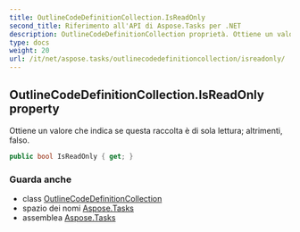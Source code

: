 ```yaml
---
title: OutlineCodeDefinitionCollection.IsReadOnly
second_title: Riferimento all'API di Aspose.Tasks per .NET
description: OutlineCodeDefinitionCollection proprietà. Ottiene un valore che indica se questa raccolta è di sola lettura altrimenti falso.
type: docs
weight: 20
url: /it/net/aspose.tasks/outlinecodedefinitioncollection/isreadonly/
---
```

## OutlineCodeDefinitionCollection.IsReadOnly property

Ottiene un valore che indica se questa raccolta è di sola lettura; altrimenti, falso.

```csharp
public bool IsReadOnly { get; }
```

### Guarda anche

* class [OutlineCodeDefinitionCollection](../)
* spazio dei nomi [Aspose.Tasks](../../outlinecodedefinitioncollection/)
* assemblea [Aspose.Tasks](../../../)


